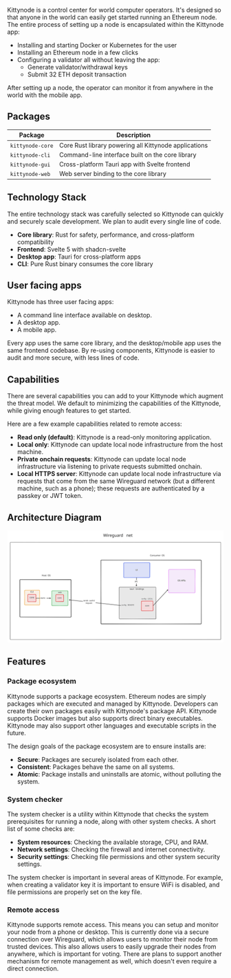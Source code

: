 Kittynode is a control center for world computer operators. It's designed so that anyone in the world can easily get started running an Ethereum node. The entire process of setting up a node is encapsulated within the Kittynode app:

- Installing and starting Docker or Kubernetes for the user
- Installing an Ethereum node in a few clicks
- Configuring a validator all without leaving the app:
  - Generate validator/withdrawal keys
  - Submit 32 ETH deposit transaction

After setting up a node, the operator can monitor it from anywhere in the world with the mobile app.

## Packages

| Package          | Description                                           |
| ---------------- | ----------------------------------------------------- |
| `kittynode-core` | Core Rust library powering all Kittynode applications |
| `kittynode-cli`  | Command-line interface built on the core library      |
| `kittynode-gui`  | Cross-platform Tauri app with Svelte frontend         |
| `kittynode-web`  | Web server binding to the core library                |

## Technology Stack

The entire technology stack was carefully selected so Kittynode can quickly and securely scale development. We plan to audit every single line of code.

- **Core library**: Rust for safety, performance, and cross-platform compatibility
- **Frontend**: Svelte 5 with shadcn-svelte
- **Desktop app**: Tauri for cross-platform apps
- **CLI**: Pure Rust binary consumes the core library

## User facing apps

Kittynode has three user facing apps:

- A command line interface available on desktop.
- A desktop app.
- A mobile app.

Every app uses the same core library, and the desktop/mobile app uses the same frontend codebase. By re-using components, Kittynode is easier to audit and more secure, with less lines of code.

## Capabilities

There are several capabilities you can add to your Kittynode which augment the threat model. We default to minimizing the capabilities of the Kittynode, while giving enough features to get started.

Here are a few example capabilities related to remote access:

- **Read only (default)**: Kittynode is a read-only monitoring application.
- **Local only**: Kittynode can update local node infrastructure from the host machine.
- **Private onchain requests**: Kittynode can update local node infrastructure via listening to private requests submitted onchain.
- **Local HTTPS server**: Kittynode can update local node infrastructure via requests that come from the same Wireguard network (but a different machine, such as a phone); these requests are authenticated by a passkey or JWT token.

## Architecture Diagram

![Kittynode architecture diagram](./assets/diagrams/diagram.svg)

## Features

### Package ecosystem

Kittynode supports a package ecosystem. Ethereum nodes are simply packages which are executed and managed by Kittynode. Developers can create their own packages easily with Kittynode's package API. Kittynode supports Docker images but also supports direct binary executables. Kittynode may also support other languages and executable scripts in the future.

The design goals of the package ecosystem are to ensure installs are:

- **Secure**: Packages are securely isolated from each other.
- **Consistent**: Packages behave the same on all systems.
- **Atomic**: Package installs and uninstalls are atomic, without polluting the system.

### System checker

The system checker is a utility within Kittynode that checks the system prerequisites for running a node, along with other system checks. A short list of some checks are:

- **System resources**: Checking the available storage, CPU, and RAM.
- **Network settings**: Checking the firewall and internet connectivity.
- **Security settings**: Checking file permissions and other system security settings.

The system checker is important in several areas of Kittynode. For example, when creating a validator key it is important to ensure WiFi is disabled, and file permissions are properly set on the key file.

### Remote access

Kittynode supports remote access. This means you can setup and monitor your node from a phone or desktop. This is currently done via a secure connection over Wireguard, which allows users to monitor their node from trusted devices. This also allows users to easily upgrade their nodes from anywhere, which is important for voting. There are plans to support another mechanism for remote management as well, which doesn't even require a direct connection.
